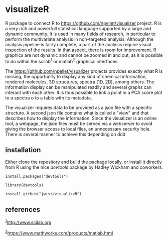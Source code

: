 # visualizeR
R package to connect R to https://github.com/npellet/visualizer project. R is a very rich and powerfull statistical language supported by a large and dynamic community. It is used in many fields of research, in particular to perform the multivariate analysis in non-targeted analysis. Although the analysis pipeline is fairly complete, a part of the analysis require visual inspection of the results. In that aspect, there is room for improvement. R graphics are not dynamic and cannot be zoomed in and out, as it is possible to do within the scilab<sup><a name="myfootnote1">1</a></sup> or matlab<sup><a name="myfootnote2">2</a></sup> graphical interfaces.

The https://github.com/npellet/visualizer projects provides exactly what R is missing, the opportunity to display any kind of chemical information, rendered molecules, 3D structures, spectra (1D, 2D), among others. The information display can be manipulated readily and several graphs can interact with each other. It is thus possible to link a point in a PCA score plot to a spectra o to a table with its metadata.

The visualizer requires data to be provided as a json file with a specific structure. A second json file contains what is called a "view" and that describes how to display the information. Since the visualizer is an online tool, a webpage, the json files must be served via a webserver to avoid giving the browser access to local files, an unnecessary security hole. There is several manner to achieve this depending on ddd 

## installation

Either clone the repository and build the package locally, or install it directly from R using the nice *devtools* package by Hadley Wickham and coworkers.

```
install.packages("devtools")

library(devtools)

install_github("jwist/visualizeR")
```

## references
<sup>[1](#myfootnote1)</sup>http://www.scilab.org

<sup>[2](#myfootnote2)</sup>https://www.mathworks.com/products/matlab.html
